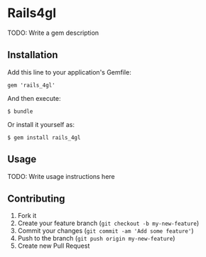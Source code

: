 # Rails4gl

TODO: Write a gem description

## Installation

Add this line to your application's Gemfile:

    gem 'rails_4gl'

And then execute:

    $ bundle

Or install it yourself as:

    $ gem install rails_4gl

## Usage

TODO: Write usage instructions here

## Contributing

1. Fork it
2. Create your feature branch (`git checkout -b my-new-feature`)
3. Commit your changes (`git commit -am 'Add some feature'`)
4. Push to the branch (`git push origin my-new-feature`)
5. Create new Pull Request
